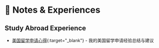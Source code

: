 # 📝 Notes & Experiences

## Study Abroad Experience
- [美国留学申请心得](/papers/liuxue-experience.pdf){:target="_blank"} - 我的美国留学申请经验总结与建议
